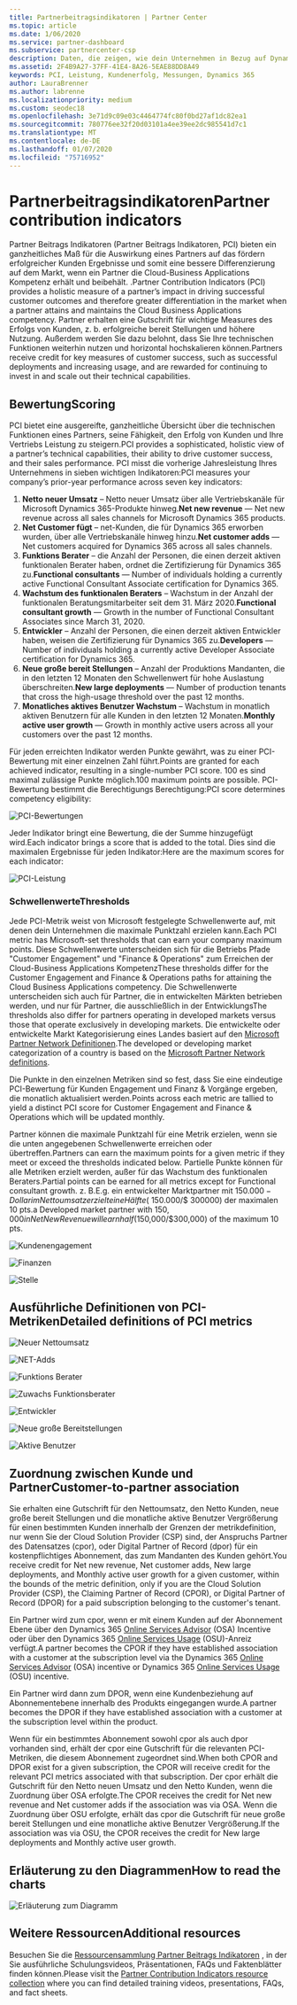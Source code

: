 ```yaml
---
title: Partnerbeitragsindikatoren | Partner Center
ms.topic: article
ms.date: 1/06/2020
ms.service: partner-dashboard
ms.subservice: partnercenter-csp
description: Daten, die zeigen, wie dein Unternehmen in Bezug auf Dynamics 365 Customer Engagement oder Dynamics 365 Finance and Operations abschneidet.
ms.assetid: 2F4B9A27-37FF-41E4-8A26-5EAE88DD8A49
keywords: PCI, Leistung, Kundenerfolg, Messungen, Dynamics 365
author: LauraBrenner
ms.author: labrenne
ms.localizationpriority: medium
ms.custom: seodec18
ms.openlocfilehash: 3e71d9c09e03c4464774fc80f0bd27af1dc82ea1
ms.sourcegitcommit: 780776ee32f20d03101a4ee39ee2dc985541d7c1
ms.translationtype: MT
ms.contentlocale: de-DE
ms.lasthandoff: 01/07/2020
ms.locfileid: "75716952"
---
```

# <a name="partner-contribution-indicators"></a><span data-ttu-id="65a33-104">Partnerbeitragsindikatoren</span><span class="sxs-lookup"><span data-stu-id="65a33-104">Partner contribution indicators</span></span>

<span data-ttu-id="65a33-105">Partner Beitrags Indikatoren (Partner Beitrags Indikatoren, PCI) bieten ein ganzheitliches Maß für die Auswirkung eines Partners auf das fördern erfolgreicher Kunden Ergebnisse und somit eine bessere Differenzierung auf dem Markt, wenn ein Partner die Cloud-Business Applications Kompetenz erhält und beibehält. .</span><span class="sxs-lookup"><span data-stu-id="65a33-105">Partner Contribution Indicators (PCI) provides a holistic measure of a partner’s impact in driving successful customer outcomes and therefore greater differentiation in the market when a partner attains and maintains the Cloud Business Applications competency.</span></span> <span data-ttu-id="65a33-106">Partner erhalten eine Gutschrift für wichtige Measures des Erfolgs von Kunden, z. b. erfolgreiche bereit Stellungen und höhere Nutzung. Außerdem werden Sie dazu belohnt, dass Sie Ihre technischen Funktionen weiterhin nutzen und horizontal hochskalieren können.</span><span class="sxs-lookup"><span data-stu-id="65a33-106">Partners receive credit for key measures of customer success, such as successful deployments and increasing usage, and are rewarded for continuing to invest in and scale out their technical capabilities.</span></span>

## <a name="scoring"></a><span data-ttu-id="65a33-107">Bewertung</span><span class="sxs-lookup"><span data-stu-id="65a33-107">Scoring</span></span>

<span data-ttu-id="65a33-108">PCI bietet eine ausgereifte, ganzheitliche Übersicht über die technischen Funktionen eines Partners, seine Fähigkeit, den Erfolg von Kunden und Ihre Vertriebs Leistung zu steigern.</span><span class="sxs-lookup"><span data-stu-id="65a33-108">PCI provides a sophisticated, holistic view of a partner’s technical capabilities, their ability to drive customer success, and their sales performance.</span></span> <span data-ttu-id="65a33-109">PCI misst die vorherige Jahresleistung Ihres Unternehmens in sieben wichtigen Indikatoren:</span><span class="sxs-lookup"><span data-stu-id="65a33-109">PCI measures your company’s prior-year performance across seven key indicators:</span></span>

1. <span data-ttu-id="65a33-110">**Netto neuer Umsatz** – Netto neuer Umsatz über alle Vertriebskanäle für Microsoft Dynamics 365-Produkte hinweg.</span><span class="sxs-lookup"><span data-stu-id="65a33-110">**Net new revenue** — Net new revenue across all sales channels for Microsoft Dynamics 365 products.</span></span>
2. <span data-ttu-id="65a33-111">**Net Customer fügt** – net-Kunden, die für Dynamics 365 erworben wurden, über alle Vertriebskanäle hinweg hinzu.</span><span class="sxs-lookup"><span data-stu-id="65a33-111">**Net customer adds** — Net customers acquired for Dynamics 365 across all sales channels.</span></span>
3. <span data-ttu-id="65a33-112">**Funktions Berater** – die Anzahl der Personen, die einen derzeit aktiven funktionalen Berater haben, ordnet die Zertifizierung für Dynamics 365 zu.</span><span class="sxs-lookup"><span data-stu-id="65a33-112">**Functional consultants** — Number of individuals holding a currently active Functional Consultant Associate certification for Dynamics 365.</span></span>
4. <span data-ttu-id="65a33-113">**Wachstum des funktionalen Beraters** – Wachstum in der Anzahl der funktionalen Beratungsmitarbeiter seit dem 31. März 2020.</span><span class="sxs-lookup"><span data-stu-id="65a33-113">**Functional consultant growth** — Growth in the number of Functional Consultant Associates since March 31, 2020.</span></span>
5. <span data-ttu-id="65a33-114">**Entwickler** – Anzahl der Personen, die einen derzeit aktiven Entwickler haben, weisen die Zertifizierung für Dynamics 365 zu.</span><span class="sxs-lookup"><span data-stu-id="65a33-114">**Developers** — Number of individuals holding a currently active Developer Associate certification for Dynamics 365.</span></span>
6. <span data-ttu-id="65a33-115">**Neue große bereit Stellungen** – Anzahl der Produktions Mandanten, die in den letzten 12 Monaten den Schwellenwert für hohe Auslastung überschreiten.</span><span class="sxs-lookup"><span data-stu-id="65a33-115">**New large deployments** — Number of production tenants that cross the high-usage threshold over the past 12 months.</span></span>
7. <span data-ttu-id="65a33-116">**Monatliches aktives Benutzer Wachstum** – Wachstum in monatlich aktiven Benutzern für alle Kunden in den letzten 12 Monaten.</span><span class="sxs-lookup"><span data-stu-id="65a33-116">**Monthly active user growth** — Growth in monthly active users across all your customers over the past 12 months.</span></span>

<span data-ttu-id="65a33-117">Für jeden erreichten Indikator werden Punkte gewährt, was zu einer PCI-Bewertung mit einer einzelnen Zahl führt.</span><span class="sxs-lookup"><span data-stu-id="65a33-117">Points are granted for each achieved indicator, resulting in a single-number PCI score.</span></span> <span data-ttu-id="65a33-118">100 es sind maximal zulässige Punkte möglich.</span><span class="sxs-lookup"><span data-stu-id="65a33-118">100 maximum points are possible.</span></span> <span data-ttu-id="65a33-119">PCI-Bewertung bestimmt die Berechtigungs Berechtigung:</span><span class="sxs-lookup"><span data-stu-id="65a33-119">PCI score determines competency eligibility:</span></span>

![PCI-Bewertungen](images/pcinew1.png)

<span data-ttu-id="65a33-121">Jeder Indikator bringt eine Bewertung, die der Summe hinzugefügt wird.</span><span class="sxs-lookup"><span data-stu-id="65a33-121">Each indicator brings a score that is added to the total.</span></span> <span data-ttu-id="65a33-122">Dies sind die maximalen Ergebnisse für jeden Indikator:</span><span class="sxs-lookup"><span data-stu-id="65a33-122">Here are the maximum scores for each indicator:</span></span>

![PCI-Leistung](images/pci/perfnew.png)

### <a name="thresholds"></a><span data-ttu-id="65a33-124">Schwellenwerte</span><span class="sxs-lookup"><span data-stu-id="65a33-124">Thresholds</span></span>

<span data-ttu-id="65a33-125">Jede PCI-Metrik weist von Microsoft festgelegte Schwellenwerte auf, mit denen dein Unternehmen die maximale Punktzahl erzielen kann.</span><span class="sxs-lookup"><span data-stu-id="65a33-125">Each PCI metric has Microsoft-set thresholds that can earn your company maximum points.</span></span> <span data-ttu-id="65a33-126">Diese Schwellenwerte unterscheiden sich für die Betriebs Pfade "Customer Engagement" und "Finance & Operations" zum Erreichen der Cloud-Business Applications Kompetenz</span><span class="sxs-lookup"><span data-stu-id="65a33-126">These thresholds differ for the Customer Engagement and Finance & Operations paths for attaining the Cloud Business Applications competency.</span></span> <span data-ttu-id="65a33-127">Die Schwellenwerte unterscheiden sich auch für Partner, die in entwickelten Märkten betrieben werden, und nur für Partner, die ausschließlich in der Entwicklungs</span><span class="sxs-lookup"><span data-stu-id="65a33-127">The thresholds also differ for partners operating in developed markets versus those that operate exclusively in developing markets.</span></span>  <span data-ttu-id="65a33-128">Die entwickelte oder entwickelte Markt Kategorisierung eines Landes basiert auf den [Microsoft Partner Network Definitionen](https://assets.microsoft.com/MPN-developed-and-emerging-countries-list.pdf).</span><span class="sxs-lookup"><span data-stu-id="65a33-128">The developed or developing market categorization of a country is based on the [Microsoft Partner Network definitions](https://assets.microsoft.com/MPN-developed-and-emerging-countries-list.pdf).</span></span>

<span data-ttu-id="65a33-129">Die Punkte in den einzelnen Metriken sind so fest, dass Sie eine eindeutige PCI-Bewertung für Kunden Engagement und Finanz & Vorgänge ergeben, die monatlich aktualisiert werden.</span><span class="sxs-lookup"><span data-stu-id="65a33-129">Points across each metric are tallied to yield a distinct PCI score for Customer Engagement and Finance & Operations which will be updated monthly.</span></span>

<span data-ttu-id="65a33-130">Partner können die maximale Punktzahl für eine Metrik erzielen, wenn sie die unten angegebenen Schwellenwerte erreichen oder übertreffen.</span><span class="sxs-lookup"><span data-stu-id="65a33-130">Partners can earn the maximum points for a given metric if they meet or exceed the thresholds indicated below.</span></span> <span data-ttu-id="65a33-131">Partielle Punkte können für alle Metriken erzielt werden, außer für das Wachstum des funktionalen Beraters.</span><span class="sxs-lookup"><span data-stu-id="65a33-131">Partial points can be earned for all metrics except for Functional consultant growth.</span></span> <span data-ttu-id="65a33-132">z. B.</span><span class="sxs-lookup"><span data-stu-id="65a33-132">E.g.</span></span> <span data-ttu-id="65a33-133">ein entwickelter Marktpartner mit $150.000-Dollar im Nettoumsatz erzielt eine Hälfte ($ 150.000/$ 300000) der maximalen 10 pts.</span><span class="sxs-lookup"><span data-stu-id="65a33-133">a Developed market partner with $150,000 in Net New Revenue will earn half ($150,000/$300,000) of the maximum 10 pts.</span></span> 

![Kundenengagement](images/pci/custengagethresh.png)

![Finanzen](images/pci/table_2.png
)

![Stelle](images/pci/table_3.png)

## <a name="detailed-definitions-of-pci-metrics"></a><span data-ttu-id="65a33-137">Ausführliche Definitionen von PCI-Metriken</span><span class="sxs-lookup"><span data-stu-id="65a33-137">Detailed definitions of PCI metrics</span></span>

![Neuer Nettoumsatz](images/pci/netnewrevenue.png)

![NET-Adds](images/pci/netadds.png)

![Funktions Berater](images/pci/funcconsult.png)

![Zuwachs Funktionsberater](images/pci/funcgrowth2.png)

![Entwickler](images/pci/developers.png) 

![Neue große Bereitstellungen](images/pci/largedeploy.png) 

![Aktive Benutzer](images/pci/activeusers.png)



## <a name="customer-to-partner-association"></a><span data-ttu-id="65a33-145">Zuordnung zwischen Kunde und Partner</span><span class="sxs-lookup"><span data-stu-id="65a33-145">Customer-to-partner association</span></span>

<span data-ttu-id="65a33-146">Sie erhalten eine Gutschrift für den Nettoumsatz, den Netto Kunden, neue große bereit Stellungen und die monatliche aktive Benutzer Vergrößerung für einen bestimmten Kunden innerhalb der Grenzen der metrikdefinition, nur wenn Sie der Cloud Solution Provider (CSP) sind, der Anspruchs Partner des Datensatzes (cpor), oder Digital Partner of Record (dpor) für ein kostenpflichtiges Abonnement, das zum Mandanten des Kunden gehört.</span><span class="sxs-lookup"><span data-stu-id="65a33-146">You receive credit for Net new revenue, Net customer adds, New large deployments, and Monthly active user growth for a given customer, within the bounds of the metric definition, only if you are the Cloud Solution Provider (CSP), the Claiming Partner of Record (CPOR), or Digital Partner of Record (DPOR) for a paid subscription belonging to the customer's tenant.</span></span>

<span data-ttu-id="65a33-147">Ein Partner wird zum cpor, wenn er mit einem Kunden auf der Abonnement Ebene über den Dynamics 365 [Online Services Advisor](https://support.microsoft.com/en-us/help/4501560/online-services-advisor-osa-sell-incentives-faq) (OSA) Incentive oder über den Dynamics 365 [Online Services Usage](https://support.microsoft.com/en-us/help/4489988/online-services-usage-osu-incentives-faq) (OSU)-Anreiz verfügt.</span><span class="sxs-lookup"><span data-stu-id="65a33-147">A partner becomes the CPOR if they have established association with a customer at the subscription level via the Dynamics 365 [Online Services Advisor](https://support.microsoft.com/en-us/help/4501560/online-services-advisor-osa-sell-incentives-faq) (OSA) incentive or Dynamics 365 [Online Services Usage](https://support.microsoft.com/en-us/help/4489988/online-services-usage-osu-incentives-faq) (OSU) incentive.</span></span>

<span data-ttu-id="65a33-148">Ein Partner wird dann zum DPOR, wenn eine Kundenbeziehung auf Abonnementebene innerhalb des Produkts eingegangen wurde.</span><span class="sxs-lookup"><span data-stu-id="65a33-148">A partner becomes the DPOR if they have established association with a customer at the subscription level within the product.</span></span>

<span data-ttu-id="65a33-149">Wenn für ein bestimmtes Abonnement sowohl cpor als auch dpor vorhanden sind, erhält der cpor eine Gutschrift für die relevanten PCI-Metriken, die diesem Abonnement zugeordnet sind.</span><span class="sxs-lookup"><span data-stu-id="65a33-149">When both CPOR and DPOR exist for a given subscription, the CPOR will receive credit for the relevant PCI metrics associated with that subscription.</span></span> <span data-ttu-id="65a33-150">Der cpor erhält die Gutschrift für den Netto neuen Umsatz und den Netto Kunden, wenn die Zuordnung über OSA erfolgte.</span><span class="sxs-lookup"><span data-stu-id="65a33-150">The CPOR receives the credit for Net new revenue and Net customer adds if the association was via OSA.</span></span> <span data-ttu-id="65a33-151">Wenn die Zuordnung über OSU erfolgte, erhält das cpor die Gutschrift für neue große bereit Stellungen und eine monatliche aktive Benutzer Vergrößerung.</span><span class="sxs-lookup"><span data-stu-id="65a33-151">If the association was via OSU, the CPOR receives the credit for New large deployments and Monthly active user growth.</span></span> 

## <a name="how-to-read-the-charts"></a><span data-ttu-id="65a33-152">Erläuterung zu den Diagrammen</span><span class="sxs-lookup"><span data-stu-id="65a33-152">How to read the charts</span></span>

![Erläuterung zum Diagramm](images/pci/howto.png)

## <a name="additional-resources"></a><span data-ttu-id="65a33-154">Weitere Ressourcen</span><span class="sxs-lookup"><span data-stu-id="65a33-154">Additional resources</span></span>

<span data-ttu-id="65a33-155">Besuchen Sie die [Ressourcensammlung Partner Beitrags Indikatoren](https://aka.ms/pcilearn) , in der Sie ausführliche Schulungsvideos, Präsentationen, FAQs und Faktenblätter finden können.</span><span class="sxs-lookup"><span data-stu-id="65a33-155">Please visit the [Partner Contribution Indicators resource collection](https://aka.ms/pcilearn) where you can find detailed training videos, presentations, FAQs, and fact sheets.</span></span> 




